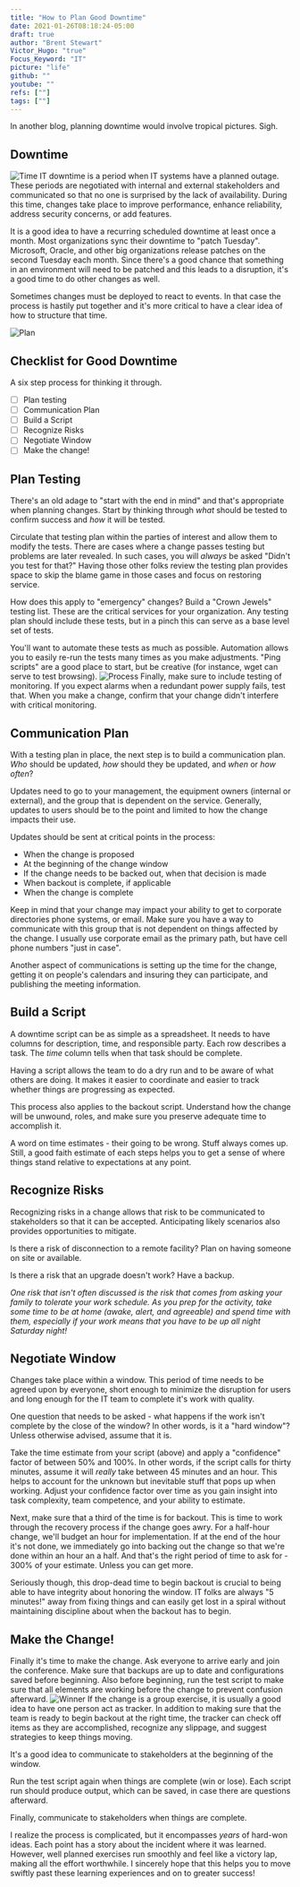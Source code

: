 ```yaml
---
title: "How to Plan Good Downtime"
date: 2021-01-26T08:18:24-05:00
draft: true
author: "Brent Stewart"
Victor_Hugo: "true"
Focus_Keyword: "IT"
picture: "life"
github: ""
youtube: ""
refs: [""]
tags: [""]
---
```

In another blog, planning downtime would involve tropical pictures.  Sigh.

## Downtime
![Time](https://buidln.clipdealer.com/000/183/082/previews/1--183082-time%20abstract.jpg#floatsmallright)
IT downtime is a period when IT systems have a planned outage.  These periods are negotiated with internal and external stakeholders and communicated so that no one is surprised by the lack of availability.  During this time, changes take place to improve performance, enhance reliability, address security concerns, or add features.

It is a good idea to have a recurring scheduled downtime at least once a month.  Most organizations sync their downtime to "patch Tuesday".  Microsoft, Oracle, and other big organizations release patches on the second Tuesday each month.  Since there's a good chance that something in an environment will need to be patched and this leads to a disruption, it's a good time to do other changes as well.

Sometimes changes must be deployed to react to events.  In that case the process is hastily put together and it's more critical to have a clear idea of how to structure that time.

![Plan](/plan.jpeg#floatsmallleft)

## Checklist for Good Downtime
A six step process for thinking it through.

- [ ] Plan testing
- [ ] Communication Plan
- [ ] Build a Script
- [ ] Recognize Risks
- [ ] Negotiate Window
- [ ] Make the change!

## Plan Testing
There's an old adage to "start with the end in mind" and that's appropriate when planning changes.  Start by thinking through _what_ should be tested to confirm success and _how_ it will be tested.

Circulate that testing plan within the parties of interest and allow them to modify the tests.  There are cases where a change passes testing but problems are later revealed.  In such cases, you will _always_ be asked "Didn't you test for that?"  Having those other folks review the testing plan provides space to skip the blame game in those cases and focus on restoring service.

How does this apply to "emergency" changes?  Build a "Crown Jewels" testing list.  These are the critical services for your organization.  Any testing plan should include these tests, but in a pinch this can serve as a base level set of tests.

You'll want to automate these tests as much as possible.  Automation allows you to easily re-run the tests many times as you make adjustments.  "Ping scripts" are a good place to start, but be creative (for instance, wget can serve to test browsing).
![Process](/process.jpeg#floatsmallright)
Finally, make sure to include testing of monitoring.  If you expect alarms when a redundant power supply fails, test that.  When you make a change, confirm that your change didn't interfere with critical monitoring.

## Communication Plan
With a testing plan in place, the next step is to build a communication plan.  _Who_ should be updated, _how_ should they be updated, and _when_ or _how often_?

Updates need to go to your management, the equipment owners (internal or external), and the group that is dependent on the service.  Generally, updates to users should be to the point and limited to how the change impacts their use.

Updates should be sent at critical points in the process:
* When the change is proposed
* At the beginning of the change window
* If the change needs to be backed out, when that decision is made
* When backout is complete, if applicable
* When the change is complete

Keep in mind that your change may impact your ability to get to corporate directories phone systems, or email.  Make sure you have a way to communicate with this group that is not dependent on things affected by the change.  I usually use corporate email as the primary path, but have cell phone numbers "just in case".

Another aspect of communications is setting up the time for the change, getting it on people's calendars and insuring they can participate, and publishing the meeting information.

## Build a Script
A downtime script can be as simple as a spreadsheet.  It needs to have columns for description, time, and responsible party.  Each row describes a task.  The _time_ column tells when that task should be complete.

Having a script allows the team to do a dry run and to be aware of what others are doing.  It makes it easier to coordinate and easier to track whether things are progressing as expected.

This process also applies to the backout script.  Understand how the change will be unwound, roles, and make sure you preserve adequate time to accomplish it.

A word on time estimates - their going to be wrong.  Stuff always comes up.  Still, a good faith estimate of each steps helps you to get a sense of where things stand relative to expectations at any point.


## Recognize Risks
Recognizing risks in a change allows that risk to be communicated to stakeholders so that it can be accepted.  Anticipating likely scenarios also provides opportunities to mitigate.

Is there a risk of disconnection to a remote facility?  Plan on having someone on site or available.

Is there a risk that an upgrade doesn't work?  Have a backup.

_One risk that isn't often discussed is the risk that comes from asking your family to tolerate your work schedule.  As you prep for the activity, take some time to be at home (awake, alert, and agreeable) and spend time with them, especially if your work means that you have to be up all night Saturday night!_

## Negotiate Window
Changes take place within a window.  This period of time needs to be agreed upon by everyone, short enough to minimize the disruption for users and long enough for the IT team to complete it's work with quality.

One question that needs to be asked - what happens if the work isn't complete by the close of the window?  In other words, is it a "hard window"?  Unless otherwise advised, assume that it is.

Take the time estimate from your script (above) and apply a "confidence" factor of between 50% and 100%.  In other words, if the script calls for thirty minutes, assume it will _really_ take between 45 minutes and an hour.  This helps to account for the unknown but inevitable stuff that pops up when working.  Adjust your confidence factor over time as you gain insight into task complexity, team competence, and your ability to estimate.

Next, make sure that a third of the time is for backout.  This is time to work through the recovery process if the change goes awry.  For a half-hour change, we'll budget an hour for implementation.  If at the end of the hour it's not done, we immediately go into backing out the change so that we're done within an hour an a half.  And that's the right period of time to ask for - 300% of your estimate.  Unless you can get more.

Seriously though, this drop-dead time to begin backout is crucial to being able to have integrity about honoring the window.  IT folks are always "5 minutes!" away from fixing things and can easily get lost in a spiral without maintaining discipline about when the backout has to begin.

## Make the Change!
Finally it's time to make the change.  Ask everyone to arrive early and join the conference.  Make sure that backups are up to date and configurations saved before beginning.  Also before beginning, run the test script to make sure that all elements are working before the change to prevent confusion afterward.
![Winner](/winner.jpeg#floatleft)
If the change is a group exercise, it is usually a good idea to have one person act as tracker.  In addition to making sure that the team is ready to begin backout at the right time, the tracker can check off items as they are accomplished, recognize any slippage, and suggest strategies to keep things moving. 

It's a good idea to communicate to stakeholders at the beginning of the window.  

Run the test script again when things are complete (win or lose).  Each script run should produce output, which can be saved, in case there are questions afterward.  

Finally, communicate to stakeholders when things are complete.

I realize the process is complicated, but it encompasses _years_ of hard-won ideas.  Each point has a story about the incident where it was learned.  However, well planned exercises run smoothly and feel like a victory lap, making all the effort worthwhile.  I sincerely hope that this helps you to move swiftly past these learning experiences and on to greater success!